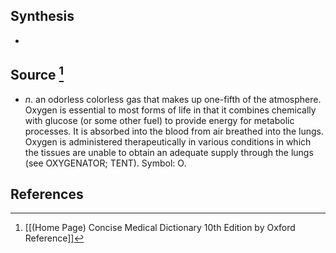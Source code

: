 ## Synthesis
- 
## Source [^1]
- $n$. an odorless colorless gas that makes up one-fifth of the atmosphere. Oxygen is essential to most forms of life in that it combines chemically with glucose (or some other fuel) to provide energy for metabolic processes. It is absorbed into the blood from air breathed into the lungs. Oxygen is administered therapeutically in various conditions in which the tissues are unable to obtain an adequate supply through the lungs (see OXYGENATOR; TENT). Symbol: O.
## References

[^1]: [[(Home Page) Concise Medical Dictionary 10th Edition by Oxford Reference]]